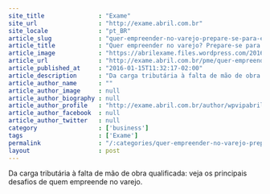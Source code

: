 ```yaml
---
site_title               : "Exame"
site_url                 : "http://exame.abril.com.br"
site_locale              : "pt_BR"
article_slug             : "quer-empreender-no-varejo-prepare-se-para-estes-6-desafios"
article_title            : "Quer empreender no varejo? Prepare-se para estes 6 desafios"
article_image            : "https://abrilexame.files.wordpress.com/2016/09/size_960_16_9_atendimento-ao-cliente-loja-comercio-empresario-roupas-empreendedor2.jpg?quality=70&strip=all&w=960"
article_url              : "http://exame.abril.com.br/pme/quer-empreender-no-varejo-prepare-se-para-estes-6-desafios/"
article_published_at     : "2016-01-15T11:32:17-02:00"
article_description      : "Da carga tributária à falta de mão de obra qualificada: veja os principais desafios de quem empreende no varejo."
article_author_name      : ""
article_author_image     : null
article_author_biography : null
article_author_profile   : "http://exame.abril.com.br/author/wpvipabril/"
article_author_facebook  : null
article_author_twitter   : null
category                 : ['business']
tags                     : ['Exame']
permalink                : "/:categories/quer-empreender-no-varejo-prepare-se-para-estes-6-desafios/"
layout                   : post
---
```


Da carga tributária à falta de mão de obra qualificada: veja os principais desafios de quem empreende no varejo.
